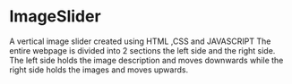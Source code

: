 # ImageSlider
A vertical image slider created using HTML ,CSS and JAVASCRIPT
The entire webpage is divided into 2 sections the left side and the right side. 
The left side holds the image description and moves downwards while the right side holds the images and moves upwards.
